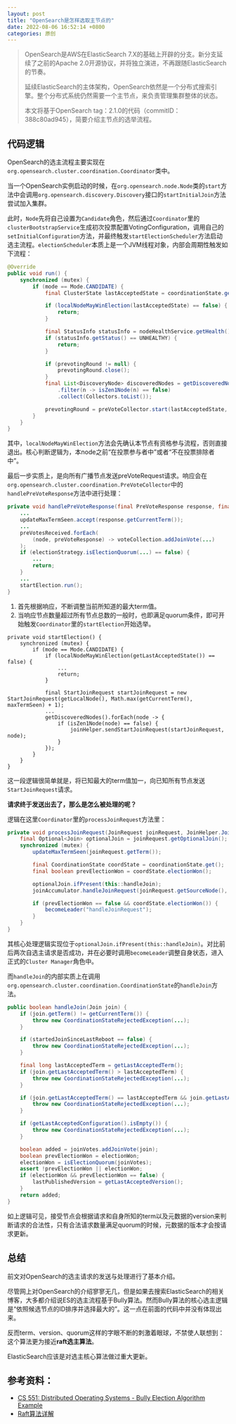 ```yaml
---
layout: post
title: "OpenSearch是怎样选取主节点的"
date: 2022-08-06 16:52:14 +0800
categories: 原创
---
```


> OpenSearch是AWS在ElasticSearch 7.X的基础上开辟的分支。新分支延续了之前的Apache 2.0开源协议，并将独立演进，不再跟随ElasticSearch的节奏。
>
> 延续ElasticSearch的主体架构，OpenSearch依然是一个分布式搜索引擎。整个分布式系统仍然需要一个主节点，来负责管理集群整体的状态。
>
> 本文将基于OpenSearch tag：2.1.0的代码（commitID：388c80ad945），简要介绍主节点的选举流程。

## 代码逻辑

OpenSearch的选主流程主要实现在`org.opensearch.cluster.coordination.Coordinator`类中。

当一个OpenSearch实例启动的时候，在`org.opensearch.node.Node`类的`start`方法中会调用`org.opensearch.discovery.Discovery`接口的`startInitialJoin`方法尝试加入集群。

此时，`Node`先将自己设置为`Candidate`角色，然后通过`Coordinator`里的`clusterBootstrapService`生成初次投票配置VotingConfiguration，调用自己的`setInitialConfiguration`方法，并最终触发`startElectionScheduler`方法启动选主流程。`electionScheduler`本质上是一个JVM线程对象，内部会周期性触发如下流程：

```java
@Override
public void run() {
    synchronized (mutex) {
        if (mode == Mode.CANDIDATE) {
            final ClusterState lastAcceptedState = coordinationState.get().getLastAcceptedState();

            if (localNodeMayWinElection(lastAcceptedState) == false) {
                return;
            }

            final StatusInfo statusInfo = nodeHealthService.getHealth();
            if (statusInfo.getStatus() == UNHEALTHY) {
                return;
            }

            if (prevotingRound != null) {
                prevotingRound.close();
            }
            final List<DiscoveryNode> discoveredNodes = getDiscoveredNodes().stream()
                .filter(n -> isZen1Node(n) == false)
                .collect(Collectors.toList());

            prevotingRound = preVoteCollector.start(lastAcceptedState, discoveredNodes);
        }
    }
}
```

其中，`localNodeMayWinElection`方法会先确认本节点有资格参与流程，否则直接退出。核心判断逻辑为，本node之前“在投票参与者中”或者“不在投票排除者中”。

最后一步实质上，是向所有广播节点发送preVoteRequest请求。响应会在`org.opensearch.cluster.coordination.PreVoteCollector`中的`handlePreVoteResponse`方法中进行处理：

```java
private void handlePreVoteResponse(final PreVoteResponse response, final DiscoveryNode sender) {
    ...
    updateMaxTermSeen.accept(response.getCurrentTerm());
    ...
    preVotesReceived.forEach(
        (node, preVoteResponse) -> voteCollection.addJoinVote(...)
    );
    if (electionStrategy.isElectionQuorum(...) == false) {
        ...
        return;
    }
    ...
    startElection.run();
}

```

1. 首先根据响应，不断调整当前所知道的最大term值。
2. 当响应节点数量超过所有节点总数的一般时，也即满足quorum条件，即可开始触发`Coordinator`里的`startElection`开始选举。

```
private void startElection() {
    synchronized (mutex) {
        if (mode == Mode.CANDIDATE) {
            if (localNodeMayWinElection(getLastAcceptedState()) == false) {
                ...
                return;
            }

            final StartJoinRequest startJoinRequest = new StartJoinRequest(getLocalNode(), Math.max(getCurrentTerm(), maxTermSeen) + 1);
            ...
            getDiscoveredNodes().forEach(node -> {
                if (isZen1Node(node) == false) {
                    joinHelper.sendStartJoinRequest(startJoinRequest, node);
                }
            });
        }
    }
}
```

这一段逻辑很简单就是，将已知最大的term值加一，向已知所有节点发送`StartJoinRequest`请求。

**请求终于发送出去了，那么是怎么被处理的呢？**

逻辑在这里`Coordinator`里的`processJoinRequest`方法里：

```java
private void processJoinRequest(JoinRequest joinRequest, JoinHelper.JoinCallback joinCallback) {
    final Optional<Join> optionalJoin = joinRequest.getOptionalJoin();
    synchronized (mutex) {
        updateMaxTermSeen(joinRequest.getTerm());

        final CoordinationState coordState = coordinationState.get();
        final boolean prevElectionWon = coordState.electionWon();

        optionalJoin.ifPresent(this::handleJoin);
        joinAccumulator.handleJoinRequest(joinRequest.getSourceNode(), joinCallback);

        if (prevElectionWon == false && coordState.electionWon()) {
            becomeLeader("handleJoinRequest");
        }
    }
}
```

其核心处理逻辑实现位于`optionalJoin.ifPresent(this::handleJoin)`。对比前后两次自选主请求是否成功，并在必要时调用`becomeLeader`调整自身状态，进入正式的`Cluster Manager`角色中。

而`handleJoin`的内部实质上在调用`org.opensearch.cluster.coordination.CoordinationState`的`handleJoin`方法。

```java
public boolean handleJoin(Join join) {
    if (join.getTerm() != getCurrentTerm()) {
        throw new CoordinationStateRejectedException(...);
    }

    if (startedJoinSinceLastReboot == false) {
        throw new CoordinationStateRejectedException(...);
    }

    final long lastAcceptedTerm = getLastAcceptedTerm();
    if (join.getLastAcceptedTerm() > lastAcceptedTerm) {
        throw new CoordinationStateRejectedException(...);
    }

    if (join.getLastAcceptedTerm() == lastAcceptedTerm && join.getLastAcceptedVersion() > getLastAcceptedVersionOrMetadataVersion()) {
        throw new CoordinationStateRejectedException(...);
    }

    if (getLastAcceptedConfiguration().isEmpty()) {
        throw new CoordinationStateRejectedException(...);
    }

    boolean added = joinVotes.addJoinVote(join);
    boolean prevElectionWon = electionWon;
    electionWon = isElectionQuorum(joinVotes);
    assert !prevElectionWon || electionWon;
    if (electionWon && prevElectionWon == false) {
        lastPublishedVersion = getLastAcceptedVersion();
    }
    return added;
}
```

如上逻辑可见，接受节点会根据请求和自身所知的term以及元数据的version来判断请求的合法性，只有合法请求数量满足quorum的时候，元数据的版本才会按请求更新。

## 总结

前文对OpenSearch的选主请求的发送与处理进行了基本介绍。

尽管网上对OpenSearch的介绍寥寥无几，但是如果去搜索ElasticSearch的相关博客，大多都介绍说ES的选主流程基于Bully算法。然而Bully算法的核心选主逻辑是“依照候选节点的ID排序并选择最大的”。这一点在前面的代码中并没有体现出来。

反而term、version、quorum这样的字眼不断的刺激着眼球，不禁使人联想到：这个算法更为接近**raft选主算法**。

ElasticSearch应该是对选主核心算法做过重大更新。

## 参考资料：

* [CS 551: Distributed Operating Systems - Bully Election Algorithm Example](https://www.cs.colostate.edu/~cs551/CourseNotes/Synchronization/BullyExample.html)
* [Raft算法详解](https://zhuanlan.zhihu.com/p/32052223)

